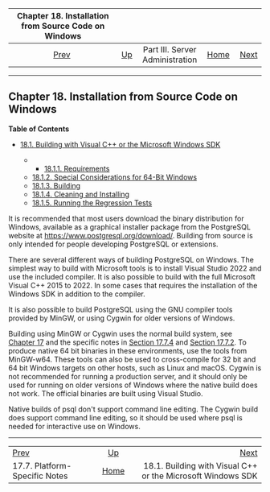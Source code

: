 <!--?xml version="1.0" encoding="UTF-8" standalone="no"?-->

|            Chapter 18. Installation from Source Code on Windows           |                                                    |                                 |                                                       |                                                                                                        |
| :-----------------------------------------------------------------------: | :------------------------------------------------- | :-----------------------------: | ----------------------------------------------------: | -----------------------------------------------------------------------------------------------------: |
| [Prev](installation-platform-notes.html "17.7. Platform-Specific Notes")  | [Up](admin.html "Part III. Server Administration") | Part III. Server Administration | [Home](index.html "PostgreSQL 17devel Documentation") |  [Next](install-windows-full.html "18.1. Building with Visual C++ or the&#xA;  Microsoft Windows SDK") |

***

## Chapter 18. Installation from Source Code on Windows

**Table of Contents**

* [18.1. Building with Visual C++ or the Microsoft Windows SDK](install-windows-full.html)

  * *   [18.1.1. Requirements](install-windows-full.html#INSTALL-WINDOWS-FULL-REQUIREMENTS)
  * [18.1.2. Special Considerations for 64-Bit Windows](install-windows-full.html#INSTALL-WINDOWS-FULL-64-BIT)
  * [18.1.3. Building](install-windows-full.html#INSTALL-WINDOWS-FULL-BUILD)
  * [18.1.4. Cleaning and Installing](install-windows-full.html#INSTALL-WINDOWS-FULL-CLEAN-INST)
  * [18.1.5. Running the Regression Tests](install-windows-full.html#INSTALL-WINDOWS-FULL-REG-TESTS)

It is recommended that most users download the binary distribution for Windows, available as a graphical installer package from the PostgreSQL website at <https://www.postgresql.org/download/>. Building from source is only intended for people developing PostgreSQL or extensions.

There are several different ways of building PostgreSQL on Windows. The simplest way to build with Microsoft tools is to install Visual Studio 2022 and use the included compiler. It is also possible to build with the full Microsoft Visual C++ 2015 to 2022. In some cases that requires the installation of the Windows SDK in addition to the compiler.

It is also possible to build PostgreSQL using the GNU compiler tools provided by MinGW, or using Cygwin for older versions of Windows.

Building using MinGW or Cygwin uses the normal build system, see [Chapter 17](installation.html "Chapter 17. Installation from Source Code") and the specific notes in [Section 17.7.4](installation-platform-notes.html#INSTALLATION-NOTES-MINGW "17.7.4. MinGW/Native Windows") and [Section 17.7.2](installation-platform-notes.html#INSTALLATION-NOTES-CYGWIN "17.7.2. Cygwin"). To produce native 64 bit binaries in these environments, use the tools from MinGW-w64. These tools can also be used to cross-compile for 32 bit and 64 bit Windows targets on other hosts, such as Linux and macOS. Cygwin is not recommended for running a production server, and it should only be used for running on older versions of Windows where the native build does not work. The official binaries are built using Visual Studio.

Native builds of psql don't support command line editing. The Cygwin build does support command line editing, so it should be used where psql is needed for interactive use on Windows.

***

|                                                                           |                                                       |                                                                                                        |
| :------------------------------------------------------------------------ | :---------------------------------------------------: | -----------------------------------------------------------------------------------------------------: |
| [Prev](installation-platform-notes.html "17.7. Platform-Specific Notes")  |   [Up](admin.html "Part III. Server Administration")  |  [Next](install-windows-full.html "18.1. Building with Visual C++ or the&#xA;  Microsoft Windows SDK") |
| 17.7. Platform-Specific Notes                                             | [Home](index.html "PostgreSQL 17devel Documentation") |                                            18.1. Building with Visual C++ or the Microsoft Windows SDK |
